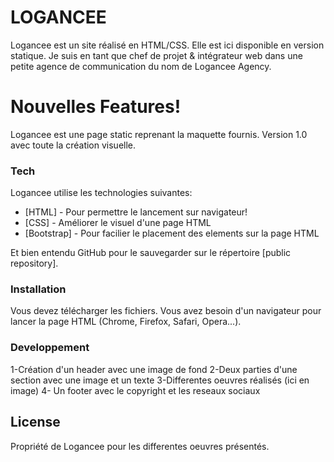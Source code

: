 # LOGANCEE

Logancee est un site réalisé en HTML/CSS. Elle est ici disponible en version statique.
Je suis en tant que chef de projet & intégrateur web dans une petite agence de communication du nom de Logancee Agency.

# Nouvelles Features!

Logancee est une page static reprenant la maquette fournis.
Version 1.0 avec toute la création visuelle.

### Tech

Logancee utilise les technologies suivantes:

* [HTML] - Pour permettre le lancement sur navigateur!
* [CSS] - Améliorer le visuel d'une page HTML
* [Bootstrap] - Pour facilier le placement des elements sur la page HTML

Et bien entendu GitHub pour le sauvegarder sur le répertoire [public repository].

### Installation

Vous devez télécharger les fichiers.
Vous avez besoin d'un navigateur pour lancer la page HTML (Chrome, Firefox, Safari, Opera...).

### Developpement

1-Création d'un header avec une image de fond
2-Deux parties d'une section avec une image et un texte
3-Differentes oeuvres réalisés (ici en image)
4- Un footer avec le copyright et les reseaux sociaux


License
----

Propriété de Logancee pour les differentes oeuvres présentés.

